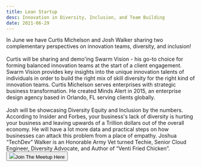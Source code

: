 ```yaml
---
title: Lean Startup
desc: Innovation in Diversity, Inclusion, and Team Building
date: 2021-06-29
---
```

In June we have Curtis Michelson and Josh Walker sharing two complementary perspectives on innovation teams, diversity, and inclusion!
<br/>
<br/>
Curtis will be sharing and demo'ing Swarm Vision - his go-to choice for forming balanced innovation teams at the start of a client engagement. Swarm Vision provides key insights into the unique innovation talents of individuals in order to build the right mix of skill diversity for the right kind of innovation teams. Curtis Michelson serves enterprises with strategic business transformation. He created Minds Alert in 2015, an enterprise design agency based in Orlando, FL serving clients globally. 
<br/>
<br/>
Josh will be showcasing Diversity Equity and Inclusion by the numbers. According to Insider and Forbes, your business's lack of diversity is hurting your business and leaving upwards of a Trillion dollars out of the overall economy. He will have a lot more data and practical steps on how businesses can attack this problem from a place of empathy. Joshua “TechDev” Walker is an Honorable Army Vet turned Techie, Senior Cloud Engineer, Diversity Advocate, and Author of “Venti Fried Chicken”. 
<button href="https://www.meetup.com/Lean-Startup-Practitioners/events/278125859/" class="flex-col transition duration-500 transform flex items-center px-8 py-2 border rounded-full mt-8 hover:shadow-lg hover:translate-x-1 font-Poppins"><img src="/static/img/meetup-logo.png" class="w-12 h-12"/>Join The Meetup Here</button>